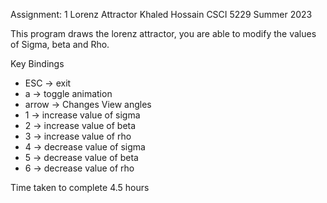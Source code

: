 Assignment: 1 Lorenz Attractor
Khaled Hossain
CSCI 5229 Summer 2023

This program draws the lorenz attractor, you are able to modify the values of
Sigma, beta and Rho.

Key Bindings

- ESC -> exit
- a -> toggle animation
- arrow -> Changes View angles
- 1 -> increase value of sigma
- 2 -> increase value of beta
- 3 -> increase value of rho
- 4 -> decrease value of sigma
- 5 -> decrease value of beta
- 6 -> decrease value of rho

Time taken to complete 4.5 hours

